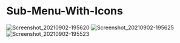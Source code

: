 # Sub-Menu-With-Icons
![Screenshot_20210902-195620](https://user-images.githubusercontent.com/86973880/131862222-43f52c1d-4055-453e-8da2-f79993a7c2c8.jpg)
![Screenshot_20210902-195625](https://user-images.githubusercontent.com/86973880/131862224-b109c446-462c-411a-b661-328f1d14c7bc.jpg)
![Screenshot_20210902-195523](https://user-images.githubusercontent.com/86973880/131862226-703016ae-8dad-4240-9702-e7aec8af3401.jpg)
